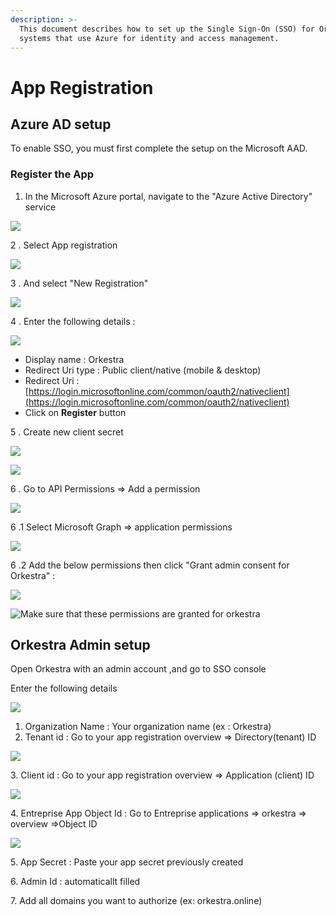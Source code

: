 ```yaml
---
description: >-
  This document describes how to set up the Single Sign-On (SSO) for Orkestra on
  systems that use Azure for identity and access management.
---
```


# App Registration

## Azure AD setup&#x20;

To enable SSO, you must first complete the setup on the Microsoft AAD.

### Register the App

1. In the Microsoft Azure portal, navigate to the "Azure Active Directory" service

![](<../.gitbook/assets/1 (2).png>)

2 . Select App registration

![](<../.gitbook/assets/2 (1).png>)

3 . And select "New Registration"

![](../.gitbook/assets/3.png)

4 . Enter the following details :

![](<../.gitbook/assets/4 (1).png>)



* Display name : Orkestra
* Redirect Uri type : Public client/native (mobile & desktop)
* Redirect Uri : [https://login.microsoftonline.com/common/oauth2/nativeclient](https://login.microsoftonline.com/common/oauth2/nativeclient)
* Click on **Register** button

5 .  Create new client secret&#x20;

![](../.gitbook/assets/5.png)

![](../.gitbook/assets/secret.png)

6 . Go to API Permissions => Add a permission

![](../.gitbook/assets/9.png)

6 .1 Select Microsoft Graph => application permissions

![](../.gitbook/assets/10.png)

6 .2 Add the below permissions then click "Grant admin consent for Orkestra" :

![](../.gitbook/assets/11.png)

![Make sure that these permissions are granted for orkestra](../.gitbook/assets/12.png)

## Orkestra Admin setup

&#x20;Open Orkestra with an admin account ,and go to SSO console

Enter the following details&#x20;

![](<../.gitbook/assets/SSO (1).png>)

1. &#x20;Organization Name : Your organization name (ex : Orkestra)
2. Tenant id : Go to your app registration overview => Directory(tenant) ID

![](../.gitbook/assets/81.png)

3\. Client id : Go to your app registration overview => Application (client) ID

![](../.gitbook/assets/82.png)



4\. Entreprise App Object Id : Go to Entreprise applications => orkestra => overview =>Object ID

![](../.gitbook/assets/14.png)

5\. App Secret : Paste your app secret previously created

6\. Admin Id : automaticallt filled

7\. Add all domains you want to authorize (ex: orkestra.online)

##

